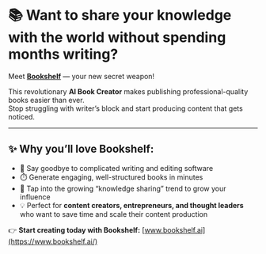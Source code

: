 # 📚 Want to share your knowledge with the world without spending months writing?  

Meet **[Bookshelf](https://www.bookshelf.ai/)** — your new secret weapon!  

This revolutionary **AI Book Creator** makes publishing professional-quality books easier than ever.  
Stop struggling with writer’s block and start producing content that gets noticed.  

---

## ✨ Why you’ll love Bookshelf:
- 🚀 Say goodbye to complicated writing and editing software  
- ⏱️ Generate engaging, well-structured books in minutes  
- 🌟 Tap into the growing “knowledge sharing” trend to grow your influence  
- 💡 Perfect for **content creators, entrepreneurs, and thought leaders** who want to save time and scale their content production  

👉 **Start creating today with Bookshelf:** [www.bookshelf.ai](https://www.bookshelf.ai/)

